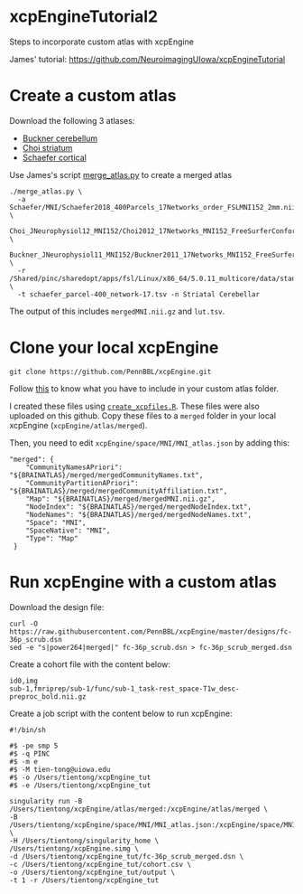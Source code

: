 # xcpEngineTutorial2
Steps to incorporate custom atlas with xcpEngine

James' tutorial: https://github.com/NeuroimagingUIowa/xcpEngineTutorial

# Create a custom atlas

Download the following 3 atlases:
  * [Buckner cerebellum](http://www.freesurfer.net/fswiki/CerebellumParcellation_Buckner2011)
  * [Choi striatum](https://surfer.nmr.mgh.harvard.edu/fswiki/StriatumParcellation_Choi2012)
  * [Schaefer cortical](https://github.com/ThomasYeoLab/CBIG/tree/master/stable_projects/brain_parcellation/Schaefer2018_LocalGlobal)

Use James's script [merge_atlas.py](https://github.com/NeuroimagingUIowa/xcpEngineTutorial2/blob/master/merge_atlas.py) to create a merged atlas

```
./merge_atlas.py \
  -a Schaefer/MNI/Schaefer2018_400Parcels_17Networks_order_FSLMNI152_2mm.nii.gz \
     Choi_JNeurophysiol12_MNI152/Choi2012_17Networks_MNI152_FreeSurferConformed1mm_LooseMask.nii.gz \
     Buckner_JNeurophysiol11_MNI152/Buckner2011_17Networks_MNI152_FreeSurferConformed1mm_LooseMask.nii.gz \
  -r /Shared/pinc/sharedopt/apps/fsl/Linux/x86_64/5.0.11_multicore/data/standard/MNI152_T1_2mm_brain.nii.gz \
  -t schaefer_parcel-400_network-17.tsv -n Striatal Cerebellar
```
The output of this includes `mergedMNI.nii.gz` and `lut.tsv`.

# Clone your local xcpEngine

```
git clone https://github.com/PennBBL/xcpEngine.git
```

Follow [this](https://github.com/PennBBL/xcpEngine/tree/master/atlas/schaefer400x17) to know what you have to include in your custom atlas folder.

I created these files using [`create_xcpfiles.R`](https://github.com/NeuroimagingUIowa/xcpEngineTutorial2/blob/master/create_xcpfiles.R). These files were also uploaded on this github. Copy these files to a `merged` folder in your local xcpEngine (`xcpEngine/atlas/merged`).

Then, you need to edit `xcpEngine/space/MNI/MNI_atlas.json` by adding this:

```
"merged": {
    "CommunityNamesAPriori": "${BRAINATLAS}/merged/mergedCommunityNames.txt",
    "CommunityPartitionAPriori": "${BRAINATLAS}/merged/mergedCommunityAffiliation.txt",
    "Map": "${BRAINATLAS}/merged/mergedMNI.nii.gz",
    "NodeIndex": "${BRAINATLAS}/merged/mergedNodeIndex.txt",
    "NodeNames": "${BRAINATLAS}/merged/mergedNodeNames.txt",
    "Space": "MNI",
    "SpaceNative": "MNI",
    "Type": "Map"
 }
```

# Run xcpEngine with a custom atlas

Download the design file:

```
curl -O https://raw.githubusercontent.com/PennBBL/xcpEngine/master/designs/fc-36p_scrub.dsn 
sed -e "s|power264|merged|" fc-36p_scrub.dsn > fc-36p_scrub_merged.dsn
```

Create a cohort file with the content below:

```
id0,img
sub-1,fmriprep/sub-1/func/sub-1_task-rest_space-T1w_desc-preproc_bold.nii.gz
```

Create a job script with the content below to run xcpEngine:

```
#!/bin/sh

#$ -pe smp 5
#$ -q PINC
#$ -m e
#$ -M tien-tong@uiowa.edu
#$ -o /Users/tientong/xcpEngine_tut
#$ -e /Users/tientong/xcpEngine_tut

singularity run -B /Users/tientong/xcpEngine/atlas/merged:/xcpEngine/atlas/merged \
-B /Users/tientong/xcpEngine/space/MNI/MNI_atlas.json:/xcpEngine/space/MNI/MNI_atlas.json \
-H /Users/tientong/singularity_home \
/Users/tientong/xcpEngine.simg \
-d /Users/tientong/xcpEngine_tut/fc-36p_scrub_merged.dsn \
-c /Users/tientong/xcpEngine_tut/cohort.csv \
-o /Users/tientong/xcpEngine_tut/output \
-t 1 -r /Users/tientong/xcpEngine_tut
```

